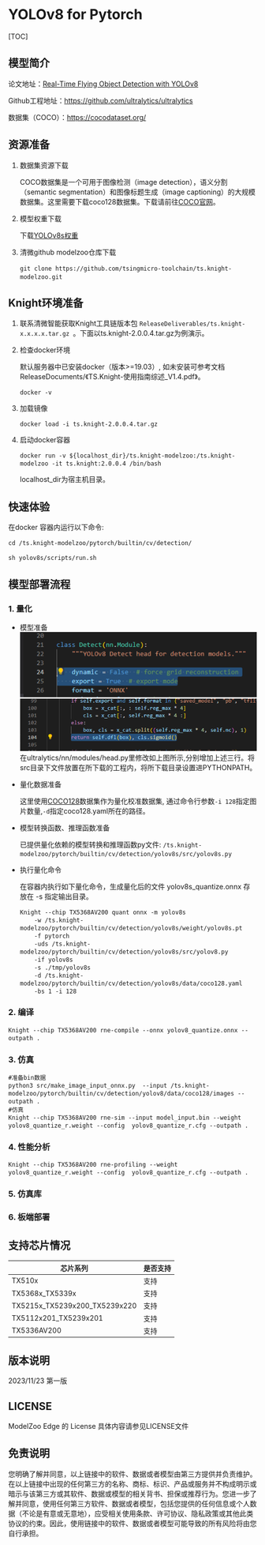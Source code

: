 # YOLOv8 for Pytorch

<!--命名规则 {model_name}-{dataset}-{framework}-->

[TOC]

## 模型简介


<!--可选-->
论文地址：[Real-Time Flying Object Detection with YOLOv8](https://arxiv.org/abs/2305.09972)

Github工程地址：https://github.com/ultralytics/ultralytics

数据集（COCO）：https://cocodataset.org/

## 资源准备

1. 数据集资源下载

	COCO数据集是一个可用于图像检测（image detection），语义分割（semantic segmentation）和图像标题生成（image captioning）的大规模数据集。这里需要下载coco128数据集。下载请前往[COCO官网](https://cocodataset.org/)。
2. 模型权重下载

	下载[YOLOv8s权重](https://github.com/ultralytics/assets/releases/download/v8.2.0/yolov8s.pt)

3. 清微github modelzoo仓库下载

	```git clone https://github.com/tsingmicro-toolchain/ts.knight-modelzoo.git```

## Knight环境准备

1. 联系清微智能获取Knight工具链版本包 ```ReleaseDeliverables/ts.knight-x.x.x.x.tar.gz ```。下面以ts.knight-2.0.0.4.tar.gz为例演示。

2. 检查docker环境

	​默认服务器中已安装docker（版本>=19.03）, 如未安装可参考文档ReleaseDocuments/《TS.Knight-使用指南综述_V1.4.pdf》。
	
	```
	docker -v   
	```

3. 加载镜像
	
	```
	docker load -i ts.knight-2.0.0.4.tar.gz
	```

4. 启动docker容器

	```
	docker run -v ${localhost_dir}/ts.knight-modelzoo:/ts.knight-modelzoo -it ts.knight:2.0.0.4 /bin/bash
	```
	
	localhost_dir为宿主机目录。

## 快速体验

在docker 容器内运行以下命令:

```
cd /ts.knight-modelzoo/pytorch/builtin/cv/detection/
```

```
sh yolov8s/scripts/run.sh
```

## 模型部署流程

### 1. 量化

-   模型准备
	![alt text](image.png)![alt text](image-1.png)
在ultralytics/nn/modules/head.py里修改如上图所示,分别增加上述三行。将src目录下文件放置在所下载的工程内，将所下载目录设置进PYTHONPATH。
	

-   量化数据准备

    这里使用[COCO128](https://github.com/ultralytics/yolov5/releases/download/v1.0/coco128_with_yaml.zip)数据集作为量化校准数据集, 通过命令行参数```-i 128```指定图片数量,```-d```指定coco128.yaml所在的路径。

-   模型转换函数、推理函数准备
	
	已提供量化依赖的模型转换和推理函数py文件: ```/ts.knight-modelzoo/pytorch/builtin/cv/detection/yolov8s/src/yolov8s.py```

-   执行量化命令

	在容器内执行如下量化命令，生成量化后的文件 yolov8s_quantize.onnx 存放在 -s 指定输出目录。

    	Knight --chip TX5368AV200 quant onnx -m yolov8s
    		-w /ts.knight-modelzoo/pytorch/builtin/cv/detection/yolov8s/weight/yolov8s.pt
    		-f pytorch 
    		-uds /ts.knight-modelzoo/pytorch/builtin/cv/detection/yolov8s/src/yolov8.py 
    		-if yolov8s
			-s ./tmp/yolov8s
    		-d /ts.knight-modelzoo/pytorch/builtin/cv/detection/yolov8s/data/coco128.yaml
    		-bs 1 -i 128


### 2. 编译


    Knight --chip TX5368AV200 rne-compile --onnx yolov8_quantize.onnx --outpath .


### 3. 仿真

    #准备bin数据
    python3 src/make_image_input_onnx.py  --input /ts.knight-modelzoo/pytorch/builtin/cv/detection/yolov8/data/coco128/images --outpath . 
    #仿真
    Knight --chip TX5368AV200 rne-sim --input model_input.bin --weight yolov8_quantize_r.weight --config  yolov8_quantize_r.cfg --outpath .

### 4. 性能分析

```
Knight --chip TX5368AV200 rne-profiling --weight yolov8_quantize_r.weight --config  yolov8_quantize_r.cfg --outpath .
```

### 5. 仿真库

### 6. 板端部署



## 支持芯片情况

| 芯片系列                                          | 是否支持 |
| ------------------------------------------------ | ------- |
| TX510x                                           | 支持     |
| TX5368x_TX5339x                                  | 支持     |
| TX5215x_TX5239x200_TX5239x220 | 支持     |
| TX5112x201_TX5239x201                            | 支持     |
| TX5336AV200                                      | 支持     |



## 版本说明

2023/11/23  第一版



## LICENSE

ModelZoo Edge 的 License 具体内容请参见LICENSE文件

## 免责说明

您明确了解并同意，以上链接中的软件、数据或者模型由第三方提供并负责维护。在以上链接中出现的任何第三方的名称、商标、标识、产品或服务并不构成明示或暗示与该第三方或其软件、数据或模型的相关背书、担保或推荐行为。您进一步了解并同意，使用任何第三方软件、数据或者模型，包括您提供的任何信息或个人数据（不论是有意或无意地），应受相关使用条款、许可协议、隐私政策或其他此类协议的约束。因此，使用链接中的软件、数据或者模型可能导致的所有风险将由您自行承担。




